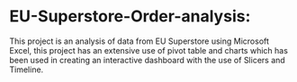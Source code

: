 # EU-Superstore-Order-analysis: 
This project is an analysis of data from EU Superstore using Microsoft Excel, this project has an extensive use of pivot table and charts which has been used in creating an interactive dashboard with the use of Slicers and Timeline.
